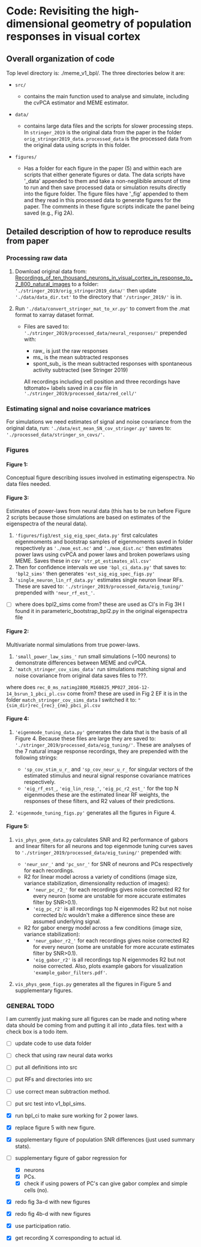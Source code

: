 # Code: Revisiting the high-dimensional geometry of population responses in visual cortex

## Overall organization of code
Top level directory is: ./meme_v1_bpl/. The three directories below it are:

- `src/` 
    - contains the main function used to analyse and simulate, including the cvPCA estimator and MEME estimator. 

- `data/` 
    - contains large data files and the scripts for slower processing steps. In `stringer_2019` is the original data from the paper in the folder `orig_stringer2019_data`. `processed_data` is the processed data from the original data using scripts in this folder. 

- `figures/` 
    - Has a folder for each figure in the paper (5) and within each are scripts that either generate figures or data. The data scripts have '_data' appended to them and take a non-neglibible amount of time to run and then save processed data or simulation results directly into the figure folder.  The figure files have '_fig' appended to them and they read in this processed data to generate figures for the paper. The comments in these figure scripts indicate the panel being saved (e.g., Fig 2A). 



## Detailed description of how to reproduce results from paper
### Processing raw data
1. Download original data from:
[Recordings_of_ten_thousand_neurons_in_visual_cortex_in_response_to_2_800_natural_images](https://figshare.com/articles/dataset/Recordings_of_ten_thousand_neurons_in_visual_cortex_in_response_to_2_800_natural_images/6845348)
to a folder: `'./stringer_2019/orig_stringer2019_data/'` then update
`'./data/data_dir.txt'` to the directory that `'/stringer_2019/'` is in.

2. Run
`'./data/convert_stringer_mat_to_xr.py'`
to convert from the .mat format to xarray dataset format.
    -  Files are saved to: `'./stringer_2019/processed_data/neural_responses/'` prepended with:
        -   raw_ is just the raw responses
        -   ms_ is the mean subtracted responses
        -   spont_sub_ is the mean subtracted responses with spontaneous activity subtracted (see Stringer 2019)
        
        All recordings including cell position and three recordings have tdtomato+ labels saved in a csv file in
`'./stringer_2019/processed_data/red_cell/'`

### Estimating signal and noise covariance matrices
For simulations we need estimates of signal and noise covariance from the original data, run: `'./data/est_mean_SN_cov_stringer.py'` saves to: `'./processed_data/stringer_sn_covs/'`.

### Figures

#### Figure 1: 
Conceptual figure describing issues involved in estimating eigenspectra. No data files needed.

#### Figure 3:
Estimates of power-laws from neural data (this has to be run before Figure 2 scripts because those simulations are based on estimates of the eigenspectra of the neural data).
1. `'figures/fig3/est_sig_eig_spec_data.py'`
first calculates eigenmoments and bootstrap samples of eigenmoments
saved in folder respectively as 
`'./mom_est.nc'` and `'./mom_dist.nc'`
then estimates power laws using cvPCA and power laws and broken powerlaws using MEME. Saves these in csv
`'str_pt_estimates_all.csv'`
2. Then for confidence intervals we use 
`'bpl_ci_data.py'`
that saves to:
`'bpl2_sims'`
then generates `'est_sig_eig_spec_figs.py'`
3. `'single_neuron_lin_rf_data.py'` estimates single neuron linear RFs. These are saved to: `'./stringer_2019/processed_data/eig_tuning/'` prepended with `'neur_rf_est_'`.

- [ ] where does bpl2_sims come from? these are used as CI's in Fig 3H
I found it in parameteric_bootstrap_bpl2.py in the original eigenspectra file

#### Figure 2:
Multivariate normal simulations from true power-laws.
1. `'small_power_law_sims_'` run small simulations (~100 neurons) to demonstrate differences between MEME and cvPCA.
2. `'match_stringer_cov_sims_data'` run simulations matching signal and noise covariance from original data saves files to ???.

where does `rec_0_ms_natimg2800_M160825_MP027_2016-12-14_bsrun_1_pbci_pl.csv`
come from? these are used in Fig 2 EF
it is in the folder 
`match_stringer_cov_sims_data`
I switched it to: `"{sim_dir}rec_{rec}_{nm}_pbci_pl.csv`

#### Figure 4:

1. `'eigenmode_tuning_data.py'` generates the data that is the basis of all Figure 4. Because these files are large they are saved to: 
`'./stringer_2019/processed_data/eig_tuning/'`. These are analyses of the 7 natural image response recordings, they are prepended with the following strings:
    - `'sp_cov_stim_u_r_` and `'sp_cov_neur_u_r_` for singular vectors of the estimated stimulus and neural signal response covariance matrices respectively.
    - `'eig_rf_est_`, `'eig_lin_resp_'`, `'eig_pc_r2_est_'` for the top N eigenmodes these are the estimated linear RF weights, the responses of these filters, and R2 values of their predictions.

2. `'eigenmode_tuning_figs.py'` generates all the figures in Figure 4. 


#### Figure 5:
1. `vis_phys_geom_data.py` calculates SNR and R2 performance of gabors and linear filters for all neurons and top eigenmode tuning curves saves to `'./stringer_2019/processed_data/eig_tuning/'` prepended with:
    - `'neur_snr_'` and `'pc_snr_'` for SNR of neurons and PCs respectively for each recordings.
    - R2 for linear model across a variety of conditions (image size, variance stabilization, dimensionality reduction of images):
        - `'neur_pc_r2_'` for each recordings gives noise corrected R2 for every neuron (some are unstable for more accurate estimates filter by SNR>0.1). 
        - `'eig_pc_r2'` is all recordings top N eigenmodes R2 but not noise corrected b/c wouldn't make a difference since these are assumed underlying signal.
    - R2 for gabor energy model across a few conditions (image size, variance stabilization):
        - `'neur_gabor_r2_'` for each recordings gives noise corrected R2 for every neuron (some are unstable for more accurate estimates filter by SNR>0.1). 
        - `'eig_gabor_r2'` is all recordings top N eigenmodes R2 but not noise corrected.
Also, plots example gabors for visualization `'example_gabor_filters.pdf'`.

2. `vis_phys_geom_figs.py` generates all the figures in Figure 5 and supplementary figures.



### GENERAL TODO

I am currently just making sure all figures can be made and noting where data should be coming from and putting it all into _data files. text with a check box is a todo item.
- [ ] update code to use data folder
- [ ] check that using raw neural data works
- [ ] put all definitions into src
- [ ] put RFs and directories into src
- [ ] use correct mean subtraction method.
- [ ] put src test into v1_bpl_sims.

- [X] run bpl_ci to make sure working for 2 power laws.
- [X] replace figure 5 with new figure.
- [X] supplementary figure of population SNR differences (just used summary stats).
- [ ] supplementary figure of gabor regression for 
    - [X] neurons
    - [X] PCs.
    - [X] check if using powers of PC's can give gabor complex and simple cells (no).
- [X] redo fig 3a-d with new figures
- [X] redo fig 4b-d with new figures

- [X] use participation ratio.

- [X] get recording X corresponding to actual id.

